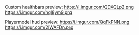 Custom healthbars preview:
https://i.imgur.com/QDXQLp2.png
https://i.imgur.com/hql8ym9.png

Playermodel hud preview: 
https://i.imgur.com/QqFkPNN.png
https://i.imgur.com/2IWAFDn.png
